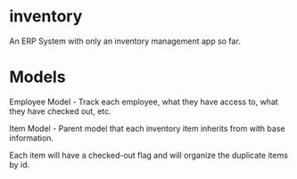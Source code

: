 # inventory
An ERP System with only an inventory management app so far.

# Models

Employee Model - Track each employee, what they have access to, what they have checked out, etc.

Item Model - Parent model that each inventory item inherits from with base information.

Each item will have a checked-out flag and will organize the duplicate items by id.
